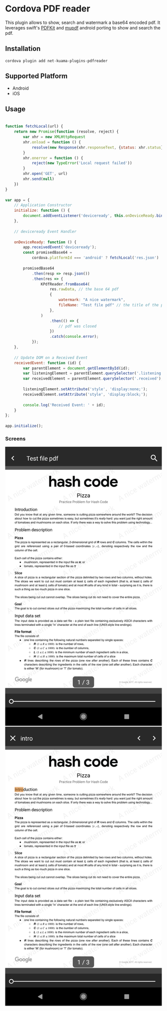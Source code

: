 # Cordova PDF reader
This plugin allows to show, search and watermark a base64 encoded pdf.
It leverages swift's [PDFKit](https://developer.apple.com/documentation/pdfkit) and [mupdf](https://mupdf.com/) android porting to show and search the pdf.
## Installation
```
cordova plugin add net-kuama-plugins-pdfreader
```

## Supported Platform
- Android
- iOS

## Usage

```javascript

function fetchLocal(url) {
    return new Promise(function (resolve, reject) {
        var xhr = new XMLHttpRequest
        xhr.onload = function () {
            resolve(new Response(xhr.responseText, {status: xhr.status}))
        }
        xhr.onerror = function () {
            reject(new TypeError('Local request failed'))
        }
        xhr.open('GET', url)
        xhr.send(null)
    })
}

var app = {
    // Application Constructor
    initialize: function () {
        document.addEventListener('deviceready', this.onDeviceReady.bind(this), false);
    },

    // deviceready Event Handler

    onDeviceReady: function () {
        app.receivedEvent('deviceready');
        const promisedBase64 =
            cordova.platformId === 'android' ? fetchLocal('res.json') : fetch('res.json');

        promisedBase64
            .then(resp => resp.json())
            .then(res => {
                KPdfReader.fromBase64(
                    res.rawData, // the base 64 pdf
                    {
                        watermark: "A nice watermark",
                        fileName: "Test file pdf" // the title of the pdf
                    },
                )
                    .then(() => {
                        // pdf was closed
                    })
                    .catch(console.error);
            });
    },

    // Update DOM on a Received Event
    receivedEvent: function (id) {
        var parentElement = document.getElementById(id);
        var listeningElement = parentElement.querySelector('.listening');
        var receivedElement = parentElement.querySelector('.received');

        listeningElement.setAttribute('style', 'display:none;');
        receivedElement.setAttribute('style', 'display:block;');

        console.log('Received Event: ' + id);
    }
};

app.initialize();

```

### Screens

![Alt text](previews/first.png?raw=true "First load")
![Alt text](previews/search.png?raw=true "Search")
